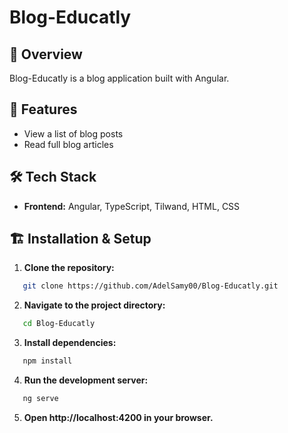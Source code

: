 # Blog-Educatly

## 📌 Overview

Blog-Educatly is a blog application built with Angular.

## 🚀 Features

- View a list of blog posts
- Read full blog articles

## 🛠️ Tech Stack

- **Frontend:** Angular, TypeScript, Tilwand, HTML, CSS

## 🏗️ Installation & Setup

1. **Clone the repository:**

```bash
   git clone https://github.com/AdelSamy00/Blog-Educatly.git
```

2. **Navigate to the project directory:**

```bash
   cd Blog-Educatly
```

3. **Install dependencies:**

```bash
   npm install
```

4. **Run the development server:**

```bash
   ng serve
```

5. **Open http://localhost:4200 in your browser.**
